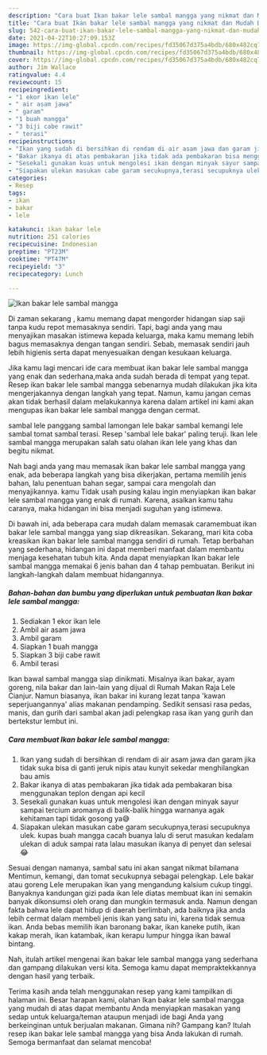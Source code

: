 ```yaml
---
description: "Cara buat Ikan bakar lele sambal mangga yang nikmat dan Mudah Dibuat"
title: "Cara buat Ikan bakar lele sambal mangga yang nikmat dan Mudah Dibuat"
slug: 542-cara-buat-ikan-bakar-lele-sambal-mangga-yang-nikmat-dan-mudah-dibuat
date: 2021-04-22T10:27:09.153Z
image: https://img-global.cpcdn.com/recipes/fd35067d375a4bdb/680x482cq70/ikan-bakar-lele-sambal-mangga-foto-resep-utama.jpg
thumbnail: https://img-global.cpcdn.com/recipes/fd35067d375a4bdb/680x482cq70/ikan-bakar-lele-sambal-mangga-foto-resep-utama.jpg
cover: https://img-global.cpcdn.com/recipes/fd35067d375a4bdb/680x482cq70/ikan-bakar-lele-sambal-mangga-foto-resep-utama.jpg
author: Jim Wallace
ratingvalue: 4.4
reviewcount: 15
recipeingredient:
- "1 ekor ikan lele"
- " air asam jawa"
- " garam"
- "1 buah mangga"
- "3 biji cabe rawit"
- " terasi"
recipeinstructions:
- "Ikan yang sudah di bersihkan di rendam di air asam jawa dan garam jika tidak suka bisa di ganti jeruk nipis atau kunyit sekedar menghilangkan bau amis"
- "Bakar ikanya di atas pembakaran jika tidak ada pembakaran bisa menggunakan teplon dengan api kecil"
- "Sesekali gunakan kuas untuk mengolesi ikan dengan minyak sayur sampai tercium aromanya di balik-balik hingga warnanya agak kehitaman tapi tidak gosong ya😅"
- "Siapakan ulekan masukan cabe garam secukupnya,terasi secupuknya ulek. kupas buah mangga cacah buanya lalu di serut masukan kedalam ulekan di aduk sampai rata lalau masukan ikanya di penyet dan selesai😂"
categories:
- Resep
tags:
- ikan
- bakar
- lele

katakunci: ikan bakar lele 
nutrition: 251 calories
recipecuisine: Indonesian
preptime: "PT23M"
cooktime: "PT47M"
recipeyield: "3"
recipecategory: Lunch

---
```



![Ikan bakar lele sambal mangga](https://img-global.cpcdn.com/recipes/fd35067d375a4bdb/680x482cq70/ikan-bakar-lele-sambal-mangga-foto-resep-utama.jpg)

Di zaman  sekarang , kamu memang dapat mengorder hidangan siap saji tanpa kudu repot memasaknya sendiri. Tapi, bagi anda yang mau menyajikan masakan istimewa kepada keluarga, maka kamu memang lebih bagus memasaknya dengan tangan sendiri. Sebab, memasak sendiri jauh lebih higienis serta dapat menyesuaikan dengan kesukaan keluarga.

Jika kamu lagi mencari ide cara membuat ikan bakar lele sambal mangga yang enak dan sederhana,maka anda sudah berada di tempat yang tepat. Resep ikan bakar lele sambal mangga  sebenarnya mudah dilakukan jika kita mengerjakannya dengan langkah yang tepat. Namun, kamu jangan cemas akan tidak berhasil dalam melakukannya 
karena dalam artikel ini kami akan mengupas ikan bakar lele sambal mangga dengan cermat.  

sambal lele panggang sambal lamongan lele bakar sambal kemangi lele sambal tomat sambal terasi. Resep &#39;sambal lele bakar&#39; paling teruji. Ikan lele sambal mangga merupakan salah satu olahan ikan lele yang khas dan begitu nikmat.

Nah bagi anda yang mau memasak ikan bakar lele sambal mangga yang enak, ada beberapa langkah yang bisa dikerjakan, pertama memilih jenis bahan, lalu penentuan bahan segar, sampai cara mengolah dan menyajikannya. kamu Tidak usah pusing kalau ingin menyiapkan ikan bakar lele sambal mangga yang enak di rumah. Karena, asalkan kamu  tahu caranya, maka hidangan ini bisa menjadi suguhan yang istimewa.

Di bawah ini, ada beberapa cara mudah dalam memasak caramembuat ikan bakar lele sambal mangga yang siap dikreasikan. Sekarang, mari kita coba kreasikan ikan bakar lele sambal mangga sendiri di rumah. Tetap berbahan yang sederhana, hidangan ini dapat memberi manfaat dalam membantu menjaga kesehatan tubuh kita. Anda dapat menyiapkan Ikan bakar lele sambal mangga memakai 6 jenis bahan dan 4 tahap pembuatan. Berikut ini langkah-langkah dalam membuat hidangannya.

<!--inarticleads1-->

##### Bahan-bahan dan bumbu yang diperlukan untuk pembuatan Ikan bakar lele sambal mangga:

1. Sediakan 1 ekor ikan lele
1. Ambil  air asam jawa
1. Ambil  garam
1. Siapkan 1 buah mangga
1. Siapkan 3 biji cabe rawit
1. Ambil  terasi


Ikan bawal sambal mangga siap dinikmati. Misalnya ikan bakar, ayam goreng, nila bakar dan lain-lain yang dijual di Rumah Makan Raja Lele Cianjur. Namun biasanya, ikan bakar ini kurang lezat tanpa &#39;kawan seperjuangannya&#39; alias makanan pendamping. Sedikit sensasi rasa pedas, manis, dan gurih dari sambal akan jadi pelengkap rasa ikan yang gurih dan bertekstur lembut ini. 

<!--inarticleads2-->

##### Cara membuat Ikan bakar lele sambal mangga:

1. Ikan yang sudah di bersihkan di rendam di air asam jawa dan garam jika tidak suka bisa di ganti jeruk nipis atau kunyit sekedar menghilangkan bau amis
1. Bakar ikanya di atas pembakaran jika tidak ada pembakaran bisa menggunakan teplon dengan api kecil
1. Sesekali gunakan kuas untuk mengolesi ikan dengan minyak sayur sampai tercium aromanya di balik-balik hingga warnanya agak kehitaman tapi tidak gosong ya😅
1. Siapakan ulekan masukan cabe garam secukupnya,terasi secupuknya ulek. kupas buah mangga cacah buanya lalu di serut masukan kedalam ulekan di aduk sampai rata lalau masukan ikanya di penyet dan selesai😂


Sesuai dengan namanya, sambal satu ini akan sangat nikmat bilamana Mentimun, kemangi, dan tomat secukupnya sebagai pelengkap. Lele bakar atau goreng Lele merupakan ikan yang mengandung kalsium cukup tinggi. Banyaknya kandungan gizi pada ikan lele diatas membuat ikan ini semakin banyak dikonsumsi oleh orang dan mungkin termasuk anda. Namun dengan fakta bahwa lele dapat hidup di daerah berlimbah, ada baiknya jika anda lebih cermat dalam membeli jenis ikan yang satu ini, karena tidak semua ikan. Anda bebas memilih ikan baronang bakar, ikan kaneke putih, ikan kakap merah, ikan katambak, ikan kerapu lumpur hingga ikan bawal bintang. 

Nah, itulah artikel mengenai  ikan bakar lele sambal mangga  yang sederhana dan gampang dilakukan versi kita. Semoga kamu dapat mempraktekkannya dengan hasil yang terbaik. 

Terima kasih anda telah menggunakan resep yang kami tampilkan di halaman ini. Besar harapan kami, olahan  Ikan bakar lele sambal mangga yang mudah di atas dapat membantu Anda menyiapkan masakan yang sedap untuk keluarga/teman ataupun menjadi ide bagi Anda yang berkeinginan untuk berjualan makanan. Gimana nih? Gampang kan? Itulah resep ikan bakar lele sambal mangga yang bisa Anda lakukan di rumah. Semoga bermanfaat dan selamat mencoba!

